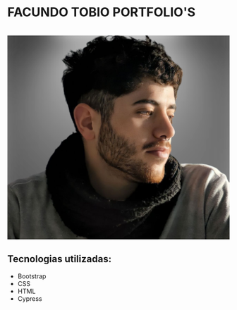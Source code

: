 <h1>FACUNDO TOBIO PORTFOLIO'S</h1>
<br />
<img src="imagenes/fotodePerfil.svg" alt="Foto personal" class="imagen">
<h2>Tecnologias utilizadas:</h2>
<ul>
<li>Bootstrap</li>
<li>CSS</li>
<li>HTML</li>
<li>Cypress</li>
</ul>